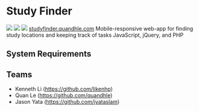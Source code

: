 # Study Finder
<img src="https://readme-screenshots.s3-us-west-1.amazonaws.com/studyfinder1.png"> <img src="https://readme-screenshots.s3-us-west-1.amazonaws.com/studyfinder2.png"> <img src="https://readme-screenshots.s3-us-west-1.amazonaws.com/studyfinder3.png"> 
<a href="https://studyfinder.quandhle.com/">studyfinder.quandhle.com</a>
Mobile-responsive web-app for finding study locations and keeping track of tasks JavaScript, jQuery, and PHP

## System Requirements

## Teams
- Kenneth Li (https://github.com/likenhp)
- Quan Le (https://github.com/quandhle)
- Jason Yata (https://github.com/jyataslam)
